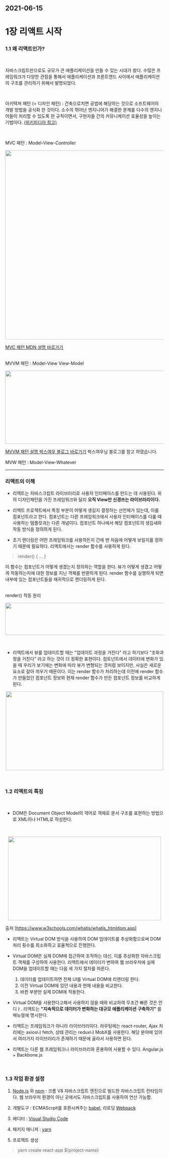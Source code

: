 ## 2021-06-15

# 1장 리액트 시작

### 1.1 왜 리액트인가?

<br>

자바스크립트만으로도 규모가 큰 애플리케이션을 만들 수 있는 시대가 왔다. 수많은 프레임워크가 다양한 관점을 통해서 애플리케이션과 프론트엔드 사이에서 애플리케이션의 구조를 관리하기 위해서 발명되었다.

<br>

아키텍쳐 패턴 (= 디자인 패턴) : 건축으로치면 공법에 해당하는 것으로 소프트웨어의 개발 방법을 공식화 한 것이다. 소수의 뛰어난 엔지니어가 해결한 문제를 다수의 엔지니어들이 처리할 수 있도록 한 규칙이면서, 구현자들 간의 커뮤니케이션 효율성을 높이는 기법이다. [(위키피디아 참고)](https://ko.wikipedia.org/wiki/%EB%94%94%EC%9E%90%EC%9D%B8_%ED%8C%A8%ED%84%B4)

<br>

MVC 패턴 : Model-View-Controller
<br>

<p align="center">

<img src="https://github.com/dudwns9331/ReactStudy/blob/master/ReactJS/images/book.PNG" width="800px" height="600px">

</p>

[MVC 패턴 MDN 설명 바로가기](https://developer.mozilla.org/ko/docs/Glossary/MVC)

<br>
MVVM 패턴 : Model-View View-Model
<br>

<p align="center">

<img src="https://github.com/dudwns9331/ReactStudy/blob/master/ReactJS/images/book.PNG" width="771px" height="232px">

</p>

[MVVM 패턴 설명 박스여우 블로그 바로가기](https://boxfoxs.tistory.com/394) 박스여우님 블로그를 참고 하였습니다.

MVW 패턴 : Model-View-Whatever

---

### 리액트의 이해

- 리액트는 자바스크립트 라이브러리로 사용자 인터페이스를 만드는 데 사용된다. 위의 디자인패턴을 가진 프레임워크와 달리 **오직 View만 신경쓰는 라이브러리이다.**
  <br>

- 리액트 프로젝트에서 특정 부분이 어떻게 생길지 결정하는 선언체가 있는데, 이를 컴포넌트라고 한다. 컴포넌트는 다른 프레임워크에서 사용자 인터페이스를 다룰 때 사용하는 템플릿과는 다른 개념이다. 컴포넌트 하나에서 해당 컴포넌트의 생김새와 작동 방식을 정의하게 된다.
  <br>

- 초기 렌더링은 어떤 프레임워크를 사용하든지 간에 맨 처음에 어떻게 보일지를 정하기 때문에 필요하다. 리액트에서는 render 함수를 사용하게 된다.

> render() { ... }

이 함수는 컴포넌트가 어떻게 생겼는지 정의하는 역할을 한다. 뷰가 어떻게 생겼고 어떻게 작동하는지에 대한 정보를 지닌 객체를 반환하게 된다. render 함수를 실행하게 되면 내부에 있는 컴포넌트들을 재귀적으로 렌더링하게 된다.

<br>
render() 작동 원리
<p align="center">

<img src="https://github.com/dudwns9331/ReactStudy/blob/master/ReactJS/images/book.PNG" width="590px" height="102px">

</p>

<br>

- 리액트에서 뷰를 업데이트할 때는 "업데이트 과정을 거친다" 라고 하기보다 "조화과정을 거친다" 라고 하는 것이 더 정확한 표현이다. 컴토넌트에서 데이터에 변화가 있을 때 우리가 보기에는 변화에 따라 뷰가 변형되는 것처럼 보이지만, 사실은 새로운 요소로 갈아 끼우기 때문이다. 이는 render 함수가 처리하는데 이전에 render 함수가 만들었던 컴포넌트 정보와 현재 render 함수가 만든 컴포넌트 정보를 비교하게 된다.

<p align="center">

<img src="https://github.com/dudwns9331/ReactStudy/blob/master/ReactJS/images/book.PNG" width="500px" height="250px">

</p>

<br>

### 1.2 리액트의 특징

<br>

- DOM은 Document Object Model의 약어로 객체로 문서 구조를 표현하는 방법으로 XML이나 HTML로 작성한다.

<br>

<p align="center">

<img src="https://github.com/dudwns9331/ReactStudy/blob/master/ReactJS/images/book.PNG" width="486px" height="266px">

</p>

출처 [https://www.w3schools.com/whatis/whatis_htmldom.asp]

- 리액트는 Virtual DOM 방식을 사용하여 DOM 업데이트를 추상화함으로써 DOM 처리 횟수를 최소화하고 효율적으로 진행한다.

- Virtual DOM은 실제 DOM에 접근하여 조작하는 대신, 이를 추상화한 자바스크립트 객체를 구성하여 사용한다. 리액트에서 데이터가 변하여 웹 브라우저에 실제 DOM을 업데이트할 때는 다음 세 가지 절차를 따른다.

  1. 데이터를 업데이트하면 전체 UI를 Virtual DOM에 리렌더링 한다.
  2. 이전 Virtual DOM에 있던 내용과 현재 내용을 비교한다.
  3. 바뀐 부분만 실제 DOM에 적용한다.

- Virtual DOM을 사용한다고해서 사용하지 않을 때와 비교하여 무조건 빠른 것은 안디ㅏ. 리액트는 **"지속적으로 데이터가 변화하는 대규모 애플리케이션 구축하기"** 를 매뉴얼에 명시한다.

- 리액트는 프레임워크가 아니라 라이브러리이다. 라우팅에는 react-router, Ajax 처리에는 axios나 fetch, 상태 관리는 redux나 MobX를 사용한다. 해당 분야에 있어서 여러가지 라이브러리가 존재하기 때문에 골라서 사용하면 된다.

- 리액트는 다른 웹 프레임워크나 라이브러리와 혼용하여 사용할 수 있다. Angular.js + Backbone.js

<br>

### 1.3 작업 환경 설정

1. [Node.js](https://nodejs.org/ko/) 와 [npm](https://www.npmjs.com/) : 크롬 V8 자바스크립트 엔진으로 빌드한 자바스크립트 런타임이다. 웹 브라우저 환경이 아닌 곳에서도 자바스크립트를 사용하여 연산 가능함.

2. 개발도구 : ECMAScrpit를 호환시켜주는 [babel](https://babeljs.io/), 리로딩 [Webpack](https://webpack.js.org/)

3. 에디터 : [Visual Studio Code](https://code.visualstudio.com/)

4. 패키지 매니져 : [yarn](https://yarnpkg.com/)

5. 프로젝트 생성

> yarn create react-app ${project-name}
